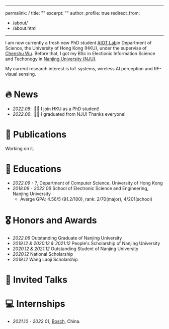 <!--
 * @Descripttion: 
 * @version: 
 * @Author: Ethan Lyu
 * @Date: 2022-08-24 10:12:01
 * @LastEditors: Ethan Lyu
 * @LastEditTime: 2022-08-24 10:46:36
-->
---
permalink: /
title: ""
excerpt: ""
author_profile: true
redirect_from: 
  - /about/
  - /about.html
---

<!-- {% if site.google_scholar_stats_use_cdn %}
{% assign gsDataBaseUrl = "https://cdn.jsdelivr.net/gh/" | append: site.repository | append: "@" %}
{% else %}
{% assign gsDataBaseUrl = "https://raw.githubusercontent.com/" | append: site.repository | append: "/" %}
{% endif %}
{% assign url = gsDataBaseUrl | append: "google-scholar-stats/gs_data_shieldsio.json" %} -->

<span class='anchor' id='about-me'></span>

I am now currently a fresh new PhD student [AIOT Lab](https://aiot.hku.hk/)in Department of Science, the University of Hong Kong (HKU), under the supervise of [Chenshu Wu](https://cswu.me/). Before that, I got my BSc in Electionic Information Science and Techonogy in [Nanjing University (NJU)](https://www.nju.edu.cn).

My current research interest is IoT systems, wireless AI perception and RF-visual sensing.

<!-- My research interest includes neural machine translation and computer vision. I have published more than 100 papers at the top international AI conferences with total <a href='https://scholar.google.com/citations?user=DhtAFkwAAAAJ'>google scholar citations <strong><span id='total_cit'>260000+</span></strong></a> (You can also use google scholar badge <a href='https://scholar.google.com/citations?user=DhtAFkwAAAAJ'><img src="https://img.shields.io/endpoint?url={{ url | url_encode }}&logo=Google%20Scholar&labelColor=f6f6f6&color=9cf&style=flat&label=citations"></a>). -->


# 🔥 News
- *2022.08*: &nbsp;🎉🎉 I join HKU as a PhD student!
- *2022.06*: &nbsp;🎉🎉 I graduated from NJU! Thanks everyone!

# 📝 Publications 
Working on it.
<!-- <div class='paper-box'><div class='paper-box-image'><div><div class="badge">CVPR 2016</div><img src='images/500x300.png' alt="sym" width="100%"></div></div>
<div class='paper-box-text' markdown="1"> -->

<!-- [Deep Residual Learning for Image Recognition](https://openaccess.thecvf.com/content_cvpr_2016/papers/He_Deep_Residual_Learning_CVPR_2016_paper.pdf)

**Kaiming He**, Xiangyu Zhang, Shaoqing Ren, Jian Sun

[**Project**](https://scholar.google.com/citations?view_op=view_citation&hl=zh-CN&user=DhtAFkwAAAAJ&citation_for_view=DhtAFkwAAAAJ:ALROH1vI_8AC) <strong><span class='show_paper_citations' data='DhtAFkwAAAAJ:ALROH1vI_8AC'></span></strong>
- Lorem ipsum dolor sit amet, consectetur adipiscing elit. Vivamus ornare aliquet ipsum, ac tempus justo dapibus sit amet. 
</div>
</div>

- [Lorem ipsum dolor sit amet, consectetur adipiscing elit. Vivamus ornare aliquet ipsum, ac tempus justo dapibus sit amet](https://github.com), A, B, C, **CVPR 2020** -->
# 📖 Educations
- *2022.09 - ?*, Department of Computer Science, University of Hong Kong
- *2018.09 - 2022.06* School of Electronic Science and Engineering, Nanjing University
  - Averge GPA: 4.56/5 (91.2/100), rank: 2/70(major), 4/201(school)

# 🎖 Honors and Awards
- *2022.06* Outstanding Graduate of Nanjing University
- *2019.12 & 2020.12 & 2021.12*   People's Scholarship of Nanjing University
- *2020.12 & 2021.12* Outstanding Student of Nanjing University
- *2020.12* National Scholarship
- *2019.12* Wang Laoji Scholarship



# 💬 Invited Talks
<!-- - *2021.06*, Lorem ipsum dolor sit amet, consectetur adipiscing elit. Vivamus ornare aliquet ipsum, ac tempus justo dapibus sit amet. 
- *2021.03*, Lorem ipsum dolor sit amet, consectetur adipiscing elit. Vivamus ornare aliquet ipsum, ac tempus justo dapibus sit amet.  \| [\[video\]](https://github.com/) -->

# 💻 Internships
- *2021.10 - 2022.01*, [Bosch](https://www.bosch.com.cn/), China.